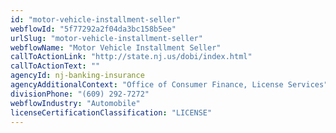 ```yaml
---
id: "motor-vehicle-installment-seller"
webflowId: "5f77292a2f04da3bc158b5ee"
urlSlug: "motor-vehicle-installment-seller"
webflowName: "Motor Vehicle Installment Seller"
callToActionLink: "http://state.nj.us/dobi/index.html"
callToActionText: ""
agencyId: nj-banking-insurance
agencyAdditionalContext: "Office of Consumer Finance, License Services"
divisionPhone: "(609) 292-7272"
webflowIndustry: "Automobile"
licenseCertificationClassification: "LICENSE"
---
```

